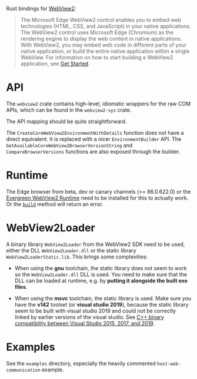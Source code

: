 Rust bindings for
[WebView2](https://docs.microsoft.com/en-us/microsoft-edge/hosting/webview2):

> The Microsoft Edge WebView2 control enables you to embed web technologies
(HTML, CSS, and JavaScript) in your native applications. The WebView2 control
uses Microsoft Edge (Chromium) as the rendering engine to display the web
content in native applications. With WebView2, you may embed web code in
different parts of your native application, or build the entire native
application within a single WebView. For information on how to start building a
WebView2 application, see [Get
Started](https://docs.microsoft.com/en-us/microsoft-edge/webview2/#getting-started).

# API

The `webview2` crate contains high-level, idiomatic wrappers for the raw COM
APIs, which can be found in the `webview2-sys` crate.

The API mapping should be quite straightforward.

The `CreateCoreWebView2EnvironmentWithDetails` function does not have a direct
equivalent. It is replaced with a nicer `EnvironmentBuilder` API. The
`GetAvailableCoreWebView2BrowserVersionString` and `CompareBrowserVersions`
functions are also exposed through the builder.

# Runtime

The Edge browser from beta, dev or canary channels (>= 86.0.622.0) or the
[Evergreen WebView2
Runtime](https://docs.microsoft.com/en-us/microsoft-edge/webview2/concepts/distribution#understand-the-webview2-runtime-and-installer-preview)
need to be installed for this to actually work. Or the
[`build`](struct.EnvironmentBuilder.html#method.build) method will return an
error.

# WebView2Loader

A binary library `WebView2Loader` from the WebView2 SDK need to be used, either
the DLL `WebView2Loader.dll` or the static library `WebView2LoaderStatic.lib`.
This brings some complexities:

* When using the **gnu** toolchain, the static library does not seem to work so
  the `WebView2Loader.dll` DLL is used. You need to make sure that the DLL can
  be loaded at runtime, e.g. by **putting it alongside the built exe files**.

* When using the **msvc** toolchain, the static library is used. Make sure you
  have the **v142** toolset (or **visual studio 2019**), because the static
  library seem to be built with visual studio 2019 and could not be correctly
  linked by earlier versions of the visual studio. See [C++ binary compatibility
  between Visual Studio 2015, 2017, and
  2019](https://docs.microsoft.com/en-us/cpp/porting/binary-compat-2015-2017?view=vs-2019).

# Examples

See the `examples` directory, especially the heavily commented
`host-web-communication` example.
